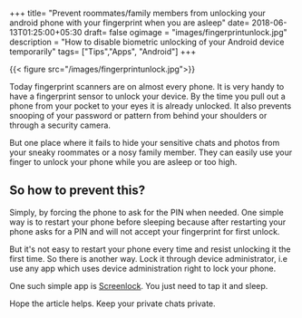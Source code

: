 +++
title= "Prevent roommates/family members from unlocking your android phone with your fingerprint when you are asleep"
date= 2018-06-13T01:25:00+05:30
draft= false
ogimage = "images/fingerprintunlock.jpg"
description = "How to disable biometric unlocking of your Android device temporarily"
tags= ["Tips","Apps", "Android"]
+++

{{< figure src="/images/fingerprintunlock.jpg">}}

Today fingerprint scanners are on almost every phone. It is very handy to have a fingerprint sensor to unlock your device. By the time you pull out a phone from your pocket to your eyes it is already unlocked. It also prevents snooping of your password or pattern from behind your shoulders or through a security camera.

But one place where it fails to hide your sensitive chats and photos from your sneaky roommates or a nosy family member. They can easily use your finger to unlock your phone while you are asleep or too high.

## So how to prevent this?
<!--more-->
Simply, by forcing the phone to ask for the PIN when needed. One simple way is to restart your phone before sleeping because after restarting your phone asks for a PIN and will not accept your fingerprint for first unlock.

But it's not easy to restart your phone every time and resist unlocking it the first time.
So there is another way. Lock it through device administrator, i.e use any app which uses device administration right to lock your phone.

One such simple app is [Screenlock](https://play.google.com/store/apps/details?id=com.iglint.android.screenlock). You just need to tap it and sleep.

Hope the article helps. Keep your private chats private.